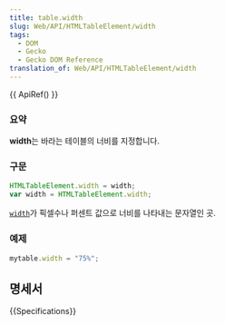```yaml
---
title: table.width
slug: Web/API/HTMLTableElement/width
tags:
  - DOM
  - Gecko
  - Gecko DOM Reference
translation_of: Web/API/HTMLTableElement/width
---
```


{{ ApiRef() }}

### 요약

**width**는 바라는 테이블의 너비를 지정합니다.

### 구문

```js
HTMLTableElement.width = width;
var width = HTMLTableElement.width;
```

[`width`](http://www.w3.org/TR/1999/REC-html401-19991224/struct/tables.html#adef-width-TABLE)가 픽셀수나 퍼센트 값으로 너비를 나타내는 문자열인 곳.

### 예제

```js
mytable.width = "75%";
```

## 명세서

{{Specifications}}
